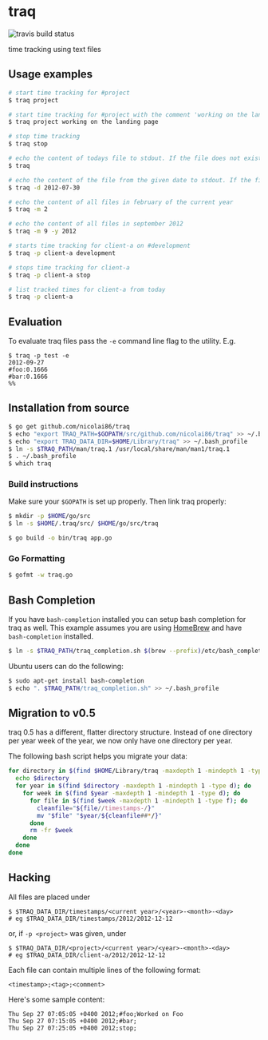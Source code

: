 # traq

![travis build status](https://travis-ci.org/nicolai86/traq.svg?branch=master)

time tracking using text files

## Usage examples

``` bash
# start time tracking for #project
$ traq project

# start time tracking for #project with the comment 'working on the landing page'
$ traq project working on the landing page

# stop time tracking
$ traq stop

# echo the content of todays file to stdout. If the file does not exist, nothing is echoed.
$ traq

# echo the content of the file from the given date to stdout. If the file does not exist, nothing is echoed.
$ traq -d 2012-07-30

# echo the content of all files in february of the current year
$ traq -m 2

# echo the content of all files in september 2012
$ traq -m 9 -y 2012

# starts time tracking for client-a on #development
$ traq -p client-a development

# stops time tracking for client-a
$ traq -p client-a stop

# list tracked times for client-a from today
$ traq -p client-a
```

## Evaluation

To evaluate traq files pass the `-e` command line flag to the utility.
E.g.

    $ traq -p test -e
    2012-09-27
    #foo:0.1666
    #bar:0.1666
    %%

## Installation from source

``` bash
$ go get github.com/nicolai86/traq
$ echo "export TRAQ_PATH=$GOPATH/src/github.com/nicolai86/traq" >> ~/.bash_profile
$ echo "export TRAQ_DATA_DIR=$HOME/Library/traq" >> ~/.bash_profile
$ ln -s $TRAQ_PATH/man/traq.1 /usr/local/share/man/man1/traq.1
$ . ~/.bash_profile
$ which traq
```

### Build instructions

Make sure your `$GOPATH` is set up properly. Then link traq properly:

``` bash
$ mkdir -p $HOME/go/src
$ ln -s $HOME/.traq/src/ $HOME/go/src/traq
```

``` bash
$ go build -o bin/traq app.go
```

### Go Formatting

``` bash
$ gofmt -w traq.go
```
## Bash Completion

If you have `bash-completion` installed you can setup bash completion for traq as well. This example assumes you are using [HomeBrew][1] and have `bash-completion` installed.

``` bash
$ ln -s $TRAQ_PATH/traq_completion.sh $(brew --prefix)/etc/bash_completion.d/traq
```

Ubuntu users can do the following:

``` bash
$ sudo apt-get install bash-completion
$ echo ". $TRAQ_PATH/traq_completion.sh" >> ~/.bash_profile
```

## Migration to v0.5

traq 0.5 has a different, flatter directory structure. Instead of one directory per year week of the year,
we now only have one directory per year.

The following bash script helps you migrate your data:

```bash
for directory in $(find $HOME/Library/traq -maxdepth 1 -mindepth 1 -type d); do
  echo $directory
  for year in $(find $directory -maxdepth 1 -mindepth 1 -type d); do
    for week in $(find $year -maxdepth 1 -mindepth 1 -type d); do
      for file in $(find $week -maxdepth 1 -mindepth 1 -type f); do
        cleanfile="${file//timestamps-/}"
        mv "$file" "$year/${cleanfile##*/}"
      done
      rm -fr $week
    done
  done
done
```

## Hacking

All files are placed under

    $ $TRAQ_DATA_DIR/timestamps/<current year>/<year>-<month>-<day>
    # eg $TRAQ_DATA_DIR/timestamps/2012/2012-12-12

or, if `-p <project>` was given, under

    $ $TRAQ_DATA_DIR/<project>/<current year>/<year>-<month>-<day>
    # eg $TRAQ_DATA_DIR/client-a/2012/2012-12-12

Each file can contain multiple lines of the following format:


    <timestamp>;<tag>;<comment>


Here's some sample content:

    Thu Sep 27 07:05:05 +0400 2012;#foo;Worked on Foo
    Thu Sep 27 07:15:05 +0400 2012;#bar;
    Thu Sep 27 07:25:05 +0400 2012;stop;

[1]:http://mxcl.github.com/homebrew/

